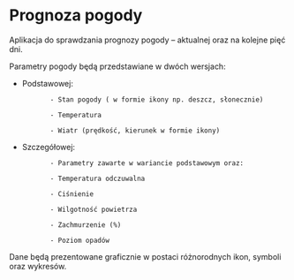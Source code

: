 # Prognoza pogody
 Aplikacja do sprawdzania prognozy pogody – aktualnej oraz na kolejne pięć dni.

Parametry pogody będą przedstawiane w dwóch wersjach:

- Podstawowej:

             - Stan pogody ( w formie ikony np. deszcz, słonecznie)

             - Temperatura

             - Wiatr (prędkość, kierunek w formie ikony)

- Szczegółowej:

             - Parametry zawarte w wariancie podstawowym oraz:

             - Temperatura odczuwalna

             - Ciśnienie

             - Wilgotność powietrza

             - Zachmurzenie (%)

             - Poziom opadów

Dane będą prezentowane graficznie w postaci różnorodnych ikon, symboli oraz wykresów.
